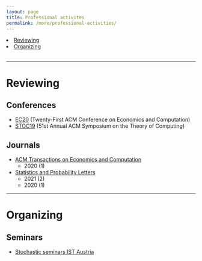 ```yaml
---
layout: page
title: Professional activites
permalink: /more/professional-activities/
---
```


<li><a href="#reviewing">Reviewing</a></li>
<li><a href="#organizing">Organizing</a></li>
<br>
<hr>

# Reviewing

## Conferences

- [EC20](http://ec20.sigecom.org/) (Twenty-First ACM Conference on Economics and Computation)
- [STOC19](http://acm-stoc.org/stoc2019/) (51st Annual ACM Symposium on the Theory of Computing)

## Journals

- [ACM Transactions on Economics and Computation](https://dl.acm.org/journal/teac)
  - 2020 (1)
- [Statistics and Probability Letters](https://www.journals.elsevier.com/statistics-and-probability-letters)
  - 2021 (2)
  - 2020 (1)

<hr>

# Organizing

## Seminars
- [Stochastic seminars IST Austria](https://stochasticseminars.pages.ist.ac.at/)
